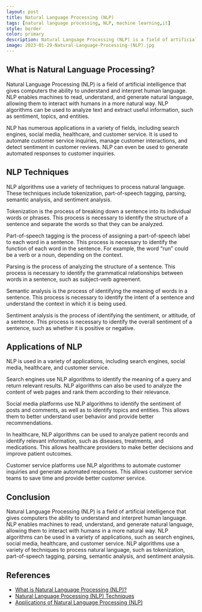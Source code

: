 ```yaml
---
layout: post
title: Natural Language Processing (NLP)
tags: [natural language processing, NLP, machine learning,it]
style: border
color: primary
description: Natural Language Processing (NLP) is a field of artificial intelligence that gives computers the ability to understand and interpret human language. NLP enables machines to read, understand, and generate natural language, allowing them to interact with humans in a more natural way. NLP algorithms can be used to analyze text and extract useful information, such as sentiment, topics, and entities.
image: 2023-01-29-Natural-Language-Processing-(NLP).jpg
---
```

## What is Natural Language Processing?

Natural Language Processing (NLP) is a field of artificial intelligence that gives computers the ability to understand and interpret human language. NLP enables machines to read, understand, and generate natural language, allowing them to interact with humans in a more natural way. NLP algorithms can be used to analyze text and extract useful information, such as sentiment, topics, and entities.

NLP has numerous applications in a variety of fields, including search engines, social media, healthcare, and customer service. It is used to automate customer service inquiries, manage customer interactions, and detect sentiment in customer reviews. NLP can even be used to generate automated responses to customer inquiries.

## NLP Techniques

NLP algorithms use a variety of techniques to process natural language. These techniques include tokenization, part-of-speech tagging, parsing, semantic analysis, and sentiment analysis. 

Tokenization is the process of breaking down a sentence into its individual words or phrases. This process is necessary to identify the structure of a sentence and separate the words so that they can be analyzed.

Part-of-speech tagging is the process of assigning a part-of-speech label to each word in a sentence. This process is necessary to identify the function of each word in the sentence. For example, the word “run” could be a verb or a noun, depending on the context.

Parsing is the process of analyzing the structure of a sentence. This process is necessary to identify the grammatical relationships between words in a sentence, such as subject-verb agreement.

Semantic analysis is the process of identifying the meaning of words in a sentence. This process is necessary to identify the intent of a sentence and understand the context in which it is being used.

Sentiment analysis is the process of identifying the sentiment, or attitude, of a sentence. This process is necessary to identify the overall sentiment of a sentence, such as whether it is positive or negative.

## Applications of NLP

NLP is used in a variety of applications, including search engines, social media, healthcare, and customer service. 

Search engines use NLP algorithms to identify the meaning of a query and return relevant results. NLP algorithms can also be used to analyze the content of web pages and rank them according to their relevance.

Social media platforms use NLP algorithms to identify the sentiment of posts and comments, as well as to identify topics and entities. This allows them to better understand user behavior and provide better recommendations.

In healthcare, NLP algorithms can be used to analyze patient records and identify relevant information, such as diseases, treatments, and medications. This allows healthcare providers to make better decisions and improve patient outcomes.

Customer service platforms use NLP algorithms to automate customer inquiries and generate automated responses. This allows customer service teams to save time and provide better customer service.

## Conclusion

Natural Language Processing (NLP) is a field of artificial intelligence that gives computers the ability to understand and interpret human language. NLP enables machines to read, understand, and generate natural language, allowing them to interact with humans in a more natural way. NLP algorithms can be used in a variety of applications, such as search engines, social media, healthcare, and customer service. NLP algorithms use a variety of techniques to process natural language, such as tokenization, part-of-speech tagging, parsing, semantic analysis, and sentiment analysis. 

## References

- [What is Natural Language Processing (NLP)?](https://blog.alooma.com/what-is-natural-language-processing-nlp/)
- [Natural Language Processing (NLP) Techniques](https://www.kdnuggets.com/2020/01/natural-language-processing-techniques.html)
- [Applications of Natural Language Processing (NLP)](https://www.oreilly.com/radar/applications-of-natural-language-processing-nlp/)